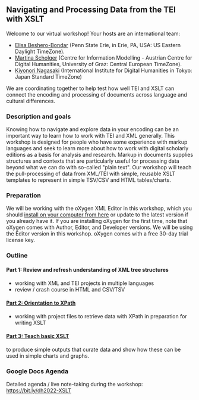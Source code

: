 ## Navigating and Processing Data from the TEI with XSLT

Welcome to our virtual workshop! Your hosts are an international team: 
* [Elisa Beshero-Bondar](https://github.com/ebeshero) (Penn State Erie, in Erie, PA, USA: US Eastern Daylight TimeZone). 
* [Martina Scholger](https://github.com/martinascholger) (Centre for Information Modelling - Austrian Centre for Digital Humanities, University of Graz: Central European TimeZone). 
* [Kiyonori Nagasaki](https://github.com/kiyonoriNagasaki) (International Institute for Digital Humanities in Tokyo: Japan Standard TimeZone)

We are coordinating together to help test how well TEI and XSLT can connect the encoding and processing of documents across language and cultural differences.  

### Description and goals
Knowing how to navigate and explore data in your encoding can be an important way to learn how to work with TEI and XML generally. This workshop is designed for people who have some experience with markup languages and seek to learn more about how to work with digital scholarly editions as a basis for analysis and research. Markup in documents supplies structures and contexts that are particularly useful for processing data beyond what we can do with so-called "plain text". Our workshop will teach the pull-processing of data from XML/TEI with simple, reusable XSLT templates to represent in simple TSV/CSV and HTML tables/charts.

### Preparation
We will be working with the oXygen XML Editor in this workshop, which you should [install on your computer from here](https://www.oxygenxml.com/xml_editor/download_oxygenxml_editor.html) or update to the latest version if you already have it. If you are installing oXygen for the first time, note that oXygen comes with Author, Editor, and Developer versions. We will be using the Editor version in this workshop. oXygen comes with a free 30-day trial license key. 

### Outline
#### Part 1: Review and refresh understanding of XML tree structures
* working with XML and TEI projects in multiple languages 
* review / crash course in HTML and CSV/TSV

#### [Part 2: Orientation to XPath](xpath.md)
* working with project files to retrieve data with XPath in preparation for writing XSLT

#### [Part 3: Teach basic XSLT](xslt.md)
to produce simple outputs that curate data and show how these can be used in simple charts and graphs.

### Google Docs Agenda
Detailed agenda / live note-taking during the workshop: <https://bit.ly/dh2022-XSLT>
